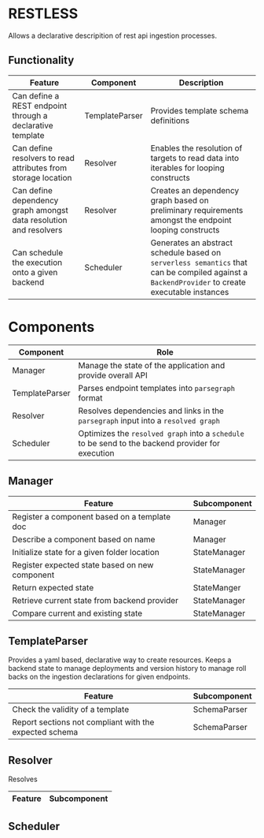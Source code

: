# RESTLESS
Allows a declarative descripition of rest api ingestion processes. 

## Functionality
Feature | Component | Description
------ | ----- | ----
Can define a REST endpoint through a declarative template | TemplateParser | Provides template schema definitions
Can define resolvers to read attributes from storage location | Resolver | Enables the resolution of targets to read data into iterables for looping constructs
Can define dependency graph amongst data resolution and resolvers | Resolver | Creates an dependency graph based on preliminary requirements amongst the endpoint looping constructs
Can schedule the execution onto a given backend | Scheduler | Generates an abstract schedule based on `serverless semantics` that can be compiled against a `BackendProvider` to create executable instances

# Components
Component | Role
-------- | ---------
Manager | Manage the state of the application and provide overall API
TemplateParser | Parses endpoint templates into `parsegraph` format
Resolver | Resolves dependencies and links in the `parsegraph` input into a `resolved graph`
Scheduler | Optimizes the `resolved graph` into a `schedule` to be send to the backend provider for execution

## Manager

Feature | Subcomponent 
------ | ----------
Register a component based on a template doc | Manager
Describe a component based on name | Manager
Initialize state for a given folder location | StateManager
Register expected state based on new component | StateManager
Return expected state | StateManger
Retrieve current state from backend provider | StateManager
Compare current and existing state | StateManager
## TemplateParser
Provides a yaml based, declarative way to create resources. Keeps a backend state to manage deployments and version history to manage roll backs on the ingestion declarations for given endpoints. 

Feature | Subcomponent 
------ | ----------
Check the validity of a template | SchemaParser
Report sections not compliant with the expected schema | SchemaParser
## Resolver 
Resolves

Feature | Subcomponent 
------ | ----------

## Scheduler

